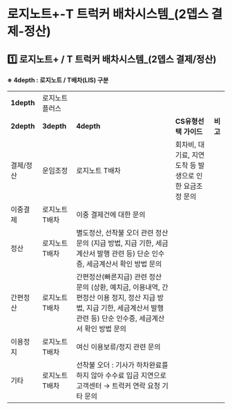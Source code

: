 # 로지노트+-T 트럭커 배차시스템_(2뎁스 결제-정산)

**1️⃣ 로지노트+ / T 트럭커 배차시스템\_(2뎁스 결제/정산)**
----------------------------------------

****※ 4depth : 로지노트 / T배차(LIS) 구분****

|  |  |  |  |  |
| --- | --- | --- | --- | --- |
| **1depth** | 로지노트플러스 | | | |
| **2depth** | **3depth** | **4depth** | **CS유형선택 가이드** | **비고** |
| 결제/정산 | 운임조정 | 로지노트 T배차 | 회차비, 대기료, 지연도착 등 발생으로 인한 요금조정 문의 |  |
| 이중결제 | 로지노트 T배차 | 이중 결제건에 대한 문의 |  |
| 정산 | 로지노트 T배차 | 별도정산, 선착불 오더 관련 정산 문의 (지급 방법, 지급 기한, 세금계산서 발행 관련 등) 단순 인수증, 세금계산서 확인 방법 문의 |  |
| 간편정산 | 로지노트 T배차 | 간편정산(빠른지급) 관련 정산 문의 (상환, 예치금, 이용내역, 간편정산 이용 정지, 정산 지급 방법, 지급 기한, 세금계산서 발행 관련 등) 단순 인수증, 세금계산서 확인 방법 문의 |  |
| 이용정지 | 로지노트 T배차 | 여신 이용보류/정지 관련 문의 |  |
| 기타 | 로지노트 T배차 | 선착불 오더 : 기사가 하차완료를 하지 않아 수수료 입금 지연으로 고객센터 → 트럭커 연락 요청 기타 문의 |  |